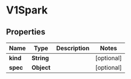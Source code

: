 
# V1Spark

## Properties
Name | Type | Description | Notes
------------ | ------------- | ------------- | -------------
**kind** | **String** |  |  [optional]
**spec** | **Object** |  |  [optional]



